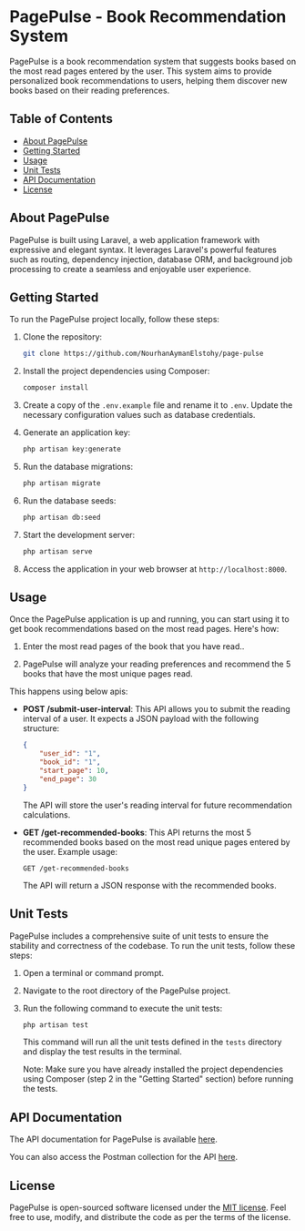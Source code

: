 # PagePulse - Book Recommendation System

PagePulse is a book recommendation system that suggests books based on the most read pages entered by the user. This system aims to provide personalized book recommendations to users, helping them discover new books based on their reading preferences.

## Table of Contents

-   [About PagePulse](#about-pagepulse)
-   [Getting Started](#getting-started)
-   [Usage](#usage)
-   [Unit Tests](#unit-tests)
-   [API Documentation](#api-documentation)
-   [License](#license)

## About PagePulse

PagePulse is built using Laravel, a web application framework with expressive and elegant syntax. It leverages Laravel's powerful features such as routing, dependency injection, database ORM, and background job processing to create a seamless and enjoyable user experience.

## Getting Started

To run the PagePulse project locally, follow these steps:

1. Clone the repository:

    ```bash
    git clone https://github.com/NourhanAymanElstohy/page-pulse
    ```

2. Install the project dependencies using Composer:

    ```bash
    composer install
    ```

3. Create a copy of the `.env.example` file and rename it to `.env`. Update the necessary configuration values such as database credentials.

4. Generate an application key:

    ```bash
    php artisan key:generate
    ```

5. Run the database migrations:
    ```bash
    php artisan migrate
    ```
6. Run the database seeds:

    ```bash
    php artisan db:seed
    ```

7. Start the development server:

    ```bash
    php artisan serve
    ```

8. Access the application in your web browser at `http://localhost:8000`.

## Usage

Once the PagePulse application is up and running, you can start using it to get book recommendations based on the most read pages. Here's how:

1. Enter the most read pages of the book that you have read..

2. PagePulse will analyze your reading preferences and recommend the 5 books that have the most unique pages read.

This happens using below apis:

-   **POST /submit-user-interval**: This API allows you to submit the reading interval of a user. It expects a JSON payload with the following structure:

    ```json
    {
        "user_id": "1",
        "book_id": "1",
        "start_page": 10,
        "end_page": 30
    }
    ```

    The API will store the user's reading interval for future recommendation calculations.

-   **GET /get-recommended-books**: This API returns the most 5 recommended books based on the most read unique pages entered by the user. Example usage:
    ```
    GET /get-recommended-books
    ```
    The API will return a JSON response with the recommended books.

## Unit Tests

PagePulse includes a comprehensive suite of unit tests to ensure the stability and correctness of the codebase. To run the unit tests, follow these steps:

1. Open a terminal or command prompt.
2. Navigate to the root directory of the PagePulse project.
3. Run the following command to execute the unit tests:

    ```bash
    php artisan test
    ```

    This command will run all the unit tests defined in the `tests` directory and display the test results in the terminal.

    Note: Make sure you have already installed the project dependencies using Composer (step 2 in the "Getting Started" section) before running the tests.

## API Documentation

The API documentation for PagePulse is available [here](http://127.0.0.1:8000/api/documentation).

You can also access the Postman collection for the API [here](https://drive.google.com/file/d/1GqrN18X90UclwayUkVNHkNRqvv301569/view?usp=sharing).

## License

PagePulse is open-sourced software licensed under the [MIT license](https://opensource.org/licenses/MIT). Feel free to use, modify, and distribute the code as per the terms of the license.
